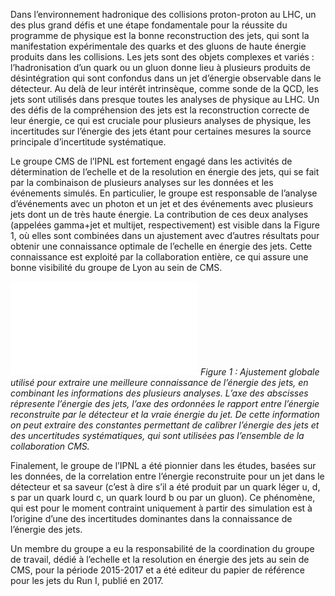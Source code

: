 Dans l’environnement hadronique des collisions proton-proton au LHC, un des plus grand défis et une étape fondamentale pour la réussite du programme de physique est la bonne reconstruction des jets, qui sont la manifestation expérimentale des quarks et des gluons de haute énergie produits dans les collisions. Les jets sont des objets complexes et variés : l’hadronisation d’un quark ou un gluon donne lieu à plusieurs produits de désintégration qui sont confondus dans un jet d’énergie observable dans le détecteur. Au delà de leur intérêt intrinsèque, comme sonde de la QCD, les jets sont utilisés dans presque toutes les analyses de physique au LHC. Un des défis de la compréhension des jets est la reconstruction correcte de leur énergie, ce qui est cruciale pour plusieurs analyses de physique, les incertitudes sur l’énergie des jets étant pour certaines mesures la source principale d’incertitude systématique. 


Le groupe CMS de l’IPNL est fortement engagé dans les activités de détermination de l’echelle et de la resolution en énergie des jets, qui se fait par la combinaison de plusieurs analyses sur les données et les événements simulés. En particulier, le groupe est responsable de l’analyse d’événements avec un photon et un jet et des événements avec plusieurs jets dont un de très haute énergie.
La contribution de ces deux analyses (appelées gamma+jet et multijet, respectivement) est visible dans la Figure 1, où elles sont combinées dans un ajustement avec d’autres résultats pour obtenir une connaissance optimale de l’echelle en énergie des jets. Cette connaissance est exploité par la collaboration entière, ce qui assure une bonne visibilité du groupe de Lyon au sein de CMS.  

![Figures/jets/Figure_024-b](Figures/jets/Figure_024-b.pdf)
*Figure 1 : Ajustement globale utilisé pour extraire une meilleure connaissance de l’énergie des jets, en combinant les informations des plusieurs analyses. L’axe des abscisses répresente l’énergie des jets, l’axe des ordonnées le rapport entre l’énergie reconstruite par le détecteur et la vraie énergie du jet. De cette information on peut extraire des constantes permettant de calibrer l’énergie des jets et des uncertitudes systématiques, qui sont utilisées pas l’ensemble de la collaboration CMS.*


Finalement, le groupe de l’IPNL a été pionnier dans les études, basées sur les données, de la correlation entre l’énergie reconstruite pour un jet dans le détecteur et sa saveur (c’est à dire s’il a été produit par un quark léger u, d, s par un quark lourd c, un quark lourd b ou par un gluon).  Ce phénomène, qui est pour le moment contraint uniquement à partir des simulation est à l’origine d’une des incertitudes dominantes dans la connaissance de l’énergie des jets.

 Un membre du groupe a eu la responsabilité de la coordination du groupe de travail, dédié à l’echelle et la resolution en énergie des jets au sein de CMS, pour la période 2015-2017 et a été editeur du papier de référence pour les jets du Run I, publié en 2017. 
